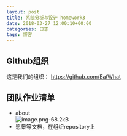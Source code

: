 ```yaml
---  
layout: post  
title: 系统分析与设计 homework3  
date: 2018-03-27 12:00:10+00:00  
categories: 日志  
tags: 博客  
---  
```

  
## Github组织  
这是我们的组织： https://github.com/EatWhat  
  
## 团队作业清单  
- about  
![image.png-68.2kB][1]  
- 愿景等文档，在组织repository上  
  
  
[1]: http://static.zybuluo.com/twoer2/ioz6lenrs75ybwts779jtv55/image.png  
